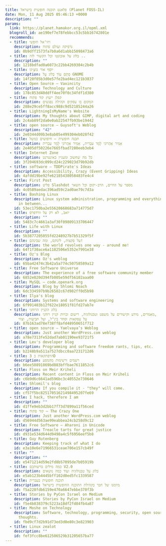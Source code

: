 ```yaml
---
title: פלאנט תוכנה חופשית בישראל (Planet FOSS-IL)
date: Mon, 11 Aug 2025 05:46:13 +0000
description: ""
params:
  link: https://planet.hamakor.org.il/opml.xml
  blogroll_id: ae190ef7e78febbcc53c5bb16742801e
  recommends:
  - title: ויזו'אל חופשי
    description: גרפיקה ועולם פתוח
    id: 0b9dff1573fa7b0a6d1abb15098473a6
  - title: בלוג על אובונטו וכל הקשור לזה ..
    description: ""
    id: 1218bdfad0a6073c22bb4269304c2b4b
  - title: יוֹסֵף אוֹר בּוֹצְ׳קוֹ
    description: סְתָם עוֹד בְּלוֹג עַל GNOME
    id: 14f20f05b3d0e57fe2bad4ec121b3837
  - title: Open Source – Vaxincity
    description: Technology and Culture
    id: 178c853d40ddff4ee70f0c34fdf1d380
  - title: קפלן ייעוץ קוד פתוח
    description: המקום בו עסקים וקהילה נפגשים
    id: 288e29ce5ff8acc988c9d52185244a26
  - title: LightningIsMyName's Website
    description: My thoughts about GIMP, digital art and coding
    id: 2c4ab89f2da0e0ab22547fb93be19442
  - title: open source – Guysoft's Weblog
    description: "42"
    id: 2e0344d09b3e8ab05e499304eb028f42
  - title: תכנה חופשית – חיפושים כמשל
    description: אָמִיר אַהֲרוֹנִי לָמַד עִבְרִית, אָמִיר אַהֲרוֹנִי לָמַד עִבְרִית
    id: 2e405df50226e7665fbad7280eeb3eb4
  - title: Internet Zone
    description: כל מה שחשוב ומעניין באינטרנט
    id: 3f204693dc099cd24c229023d79b92db
  - title: software – TDDPirate's Ideas
    description: Accessibility, Crazy (Event Gripping) Ideas
    id: 4afdd19be92fe62185438058483fe4c4
  - title: First Post
    description: פליט Slashdot מספר על החיים, הרב-יקום וכל השאר
    id: 4c0589aedac396ad59c2ad0ae79c7d3a
  - title: Bashing Linux
    description: Linux system administration, programming and everything that goes
      in between...
    id: 53ec1750ba2e55628668683a714775d7
  - title: יואב, לא רק על וורדפרס
    description: ""
    id: 5483c7c4661a3af30f09809133706447
  - title: Life with Linux
    description: ""
    id: 5b3877205055fd2248927b7b51329f5f
  - title: על פקצות, לינוקס, ומה שבינהם!
    description: the world revolves one way - around me!
    id: 64f1f30ace6a1182506e5352e7991e38
  - title: Oz's Blog
    description: Oz's weblog
    id: 65ba42474c3b42a5a774c50758589a12
  - title: Free Software Universe
    description: The experience of a free software community member
    id: 6852e020d394fb005e59df56102aaa00
  - title: MySQL – code.openark.org
    description: Blog by Shlomi Noach
    id: 6dc334597b9b26502c67d982ff0d5b98
  - title: Ilya's blog
    description: Systems and software engineering
    id: 6f991403b12f622e18051f81fd27ab7e
  - title: בלוג הקניין הרוחני
    description: מאמרים, מידע וקישורים על משפט וטכנולוגיה, רישום זכויות קניין רוחני,
      על עסקאות וסחר בינ"ל, ועל תביעות, וצווי
    id: 87b163ad78e738ff8afd48950651f712
  - title: open source – Yaelvaya’s Weblog
    description: Just another WordPress.com weblog
    id: a78e7313fe52dad7ab01190ee93721f5
  - title: Lev's developer blog
    description: Programming and software freedom rants, tips, etc.
    id: b2248b9a511a7527dbcc0aa7231712d6
  - title: הרפתקאות ב 3D
    description: רשמים ורשימות מהמסע
    id: b6ee50891869bd883bffbae7611852c6
  - title: Floss on Meir Kriheli
    description: Recent content in Floss on Meir Kriheli
    id: c6b9d6c6641ad596bc3c40552e730646
  - title: Shlomil's blog
    description: If you compile it - "they" will come.
    id: cf57f5bc82517051621498495207fe69
  - title: I hack, therefore I am
    description: ""
    id: d1ffe9eb3d2bb17f73d7899a11f56ced
  - title: קוד פתוח – The Crazy One
    description: Just another WordPress.com weblog
    id: d56944d563ae99eabbea24cb258d9c12
  - title: Free Software – Aharoni in Unicode
    description: Treacle tarts for great justice
    id: d931e534d644d9498a4c5f6956eef5b8
  - title: Guy Rutenberg
    description: Keeping track of what I do
    id: e3a10e6e71966531ceae706e157cb49f
  - title: ""
    description: ""
    id: e5471214d59e2fd8b57095de7b05919b
  - title: כמה מילים ברשותכם V2.0
    description: בלוג על טכנולוגיה ועוד כמה נושאים
    id: e5ab123b4445bff102d0ed5fc1339587
  - title: תוכנה חופשית בעברית
    description: מיומנו של חבר בקהילת התוכנה החופשית בישראל
    id: f5a228fdb6159e470a6647ebbe370f3b
  - title: Stories by PyCon Israel on Medium
    description: Stories by PyCon Israel on Medium
    id: f5e4b838379c5223a18df2fd84fb4a87
  - title: Moshe on Technology
    description: Software, technology, programming, security, open source and general
      thoughts.
    id: fbd9cf7d2b91d73ed3d0e80c3e823903
  - title: Linux zealot
    description: ""
    id: fef3fcc8be612506529b31205657ba77
---
```

